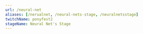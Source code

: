 ```yaml
---
url: /neural-net
aliases: [/nerualnet, /neural-nets-stage, /neuralnetsstage]
twitchName: ponyfest2
stageName: Neural Net's Stage
---
```

